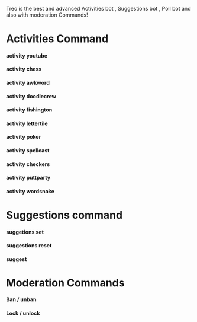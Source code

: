 Treo is the best and advanced Activities bot , Suggestions bot , Poll bot and also with moderation Commands!<br>
<H1>Activities Command</H1>
<H4> activity youtube
<H4> activity chess
<H4> activity awkword
<H4> activity doodlecrew
<H4> activity fishington
<H4> activity lettertile
<H4> activity poker
<H4> activity spellcast
<H4> activity checkers
<H4> activity puttparty
<H4> activity wordsnake
<H1>Suggestions command</H1>
<H4> suggetions set
<H4> suggestions reset
<H4> suggest
<H1>Moderation Commands</H1>
<H4> Ban / unban
<H4> Lock / unlock
<H4> 
<H4> 
<H4> 
<H4> 
<H4> 
<H4> 
<H4> 
<H4> 
